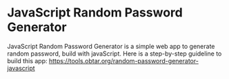 # JavaScript Random Password Generator
JavaScript Random Password Generator is a simple web app to generate random password, build with javaScript. Here is a step-by-step guideline to build this app: https://tools.obtar.org/random-password-generator-javascript
